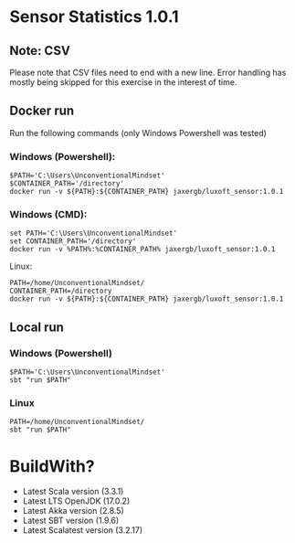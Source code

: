 # Sensor Statistics 1.0.1

## Note: CSV
Please note that CSV files need to end with a new line.
Error handling has mostly being skipped for this exercise
in the interest of time.

## Docker run

Run the following commands (only Windows Powershell was tested)

### Windows (Powershell):
```
$PATH='C:\Users\UnconventionalMindset'
$CONTAINER_PATH='/directory'
docker run -v ${PATH}:${CONTAINER_PATH} jaxergb/luxoft_sensor:1.0.1
```

### Windows (CMD):
```
set PATH='C:\Users\UnconventionalMindset'
set CONTAINER_PATH='/directory'
docker run -v %PATH%:%CONTAINER_PATH% jaxergb/luxoft_sensor:1.0.1
```
Linux:
```
PATH=/home/UnconventionalMindset/
CONTAINER_PATH=/directory
docker run -v ${PATH}:${CONTAINER_PATH} jaxergb/luxoft_sensor:1.0.1
```

## Local run

### Windows (Powershell)
```
$PATH='C:\Users\UnconventionalMindset'
sbt "run $PATH"
```
### Linux
```
PATH=/home/UnconventionalMindset/
sbt "run $PATH"
```

# BuildWith?
- Latest Scala version (3.3.1)
- Latest LTS OpenJDK (17.0.2)
- Latest Akka version (2.8.5)
- Latest SBT version (1.9.6)
- Latest Scalatest version (3.2.17)
